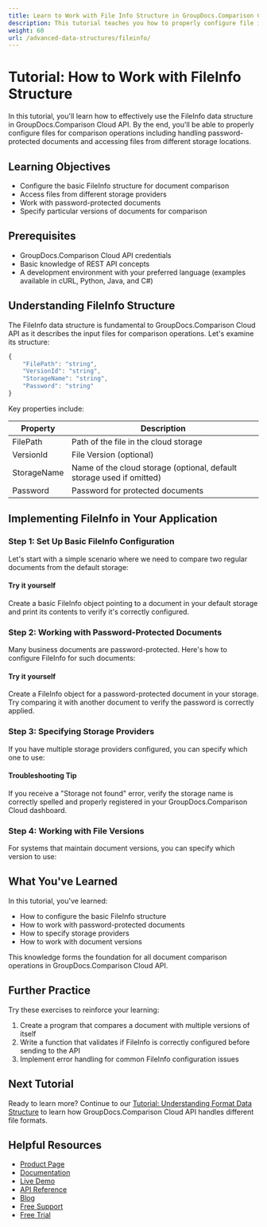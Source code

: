 ```yaml
---
title: Learn to Work with File Info Structure in GroupDocs.Comparison Cloud
description: This tutorial teaches you how to properly configure file information for document comparison operations using GroupDocs.Comparison Cloud API.
weight: 60
url: /advanced-data-structures/fileinfo/
---
```


# Tutorial: How to Work with FileInfo Structure

In this tutorial, you'll learn how to effectively use the FileInfo data structure in GroupDocs.Comparison Cloud API. By the end, you'll be able to properly configure files for comparison operations including handling password-protected documents and accessing files from different storage locations.

## Learning Objectives

- Configure the basic FileInfo structure for document comparison
- Access files from different storage providers
- Work with password-protected documents
- Specify particular versions of documents for comparison

## Prerequisites

- GroupDocs.Comparison Cloud API credentials
- Basic knowledge of REST API concepts
- A development environment with your preferred language (examples available in cURL, Python, Java, and C#)

## Understanding FileInfo Structure

The FileInfo data structure is fundamental to GroupDocs.Comparison Cloud API as it describes the input files for comparison operations. Let's examine its structure:

```javascript
{
    "FilePath": "string",
    "VersionId": "string",
    "StorageName": "string",
    "Password": "string"
}
```

Key properties include:

| Property | Description |
|---|---|
| FilePath | Path of the file in the cloud storage |
| VersionId | File Version (optional) |
| StorageName | Name of the cloud storage (optional, default storage used if omitted) |
| Password | Password for protected documents |

## Implementing FileInfo in Your Application

### Step 1: Set Up Basic FileInfo Configuration

Let's start with a simple scenario where we need to compare two regular documents from the default storage:

<script src="https://gist.github.com/groupdocs-comparison-cloud/58f5dd43b7c4daabbce789b31e622201.js"></script>

#### Try it yourself
Create a basic FileInfo object pointing to a document in your default storage and print its contents to verify it's correctly configured.

### Step 2: Working with Password-Protected Documents

Many business documents are password-protected. Here's how to configure FileInfo for such documents:

<script src="https://gist.github.com/groupdocs-comparison-cloud/9a23fbe7c87623456789ab31e622202.js"></script>

#### Try it yourself
Create a FileInfo object for a password-protected document in your storage. Try comparing it with another document to verify the password is correctly applied.

### Step 3: Specifying Storage Providers

If you have multiple storage providers configured, you can specify which one to use:

<script src="https://gist.github.com/groupdocs-comparison-cloud/6b78f13e5d6789ab31e622203.js"></script>

#### Troubleshooting Tip
If you receive a "Storage not found" error, verify the storage name is correctly spelled and properly registered in your GroupDocs.Comparison Cloud dashboard.

### Step 4: Working with File Versions

For systems that maintain document versions, you can specify which version to use:

<script src="https://gist.github.com/groupdocs-comparison-cloud/7c23eb67d9ab31e622204.js"></script>

## What You've Learned

In this tutorial, you've learned:
- How to configure the basic FileInfo structure
- How to work with password-protected documents
- How to specify storage providers
- How to work with document versions

This knowledge forms the foundation for all document comparison operations in GroupDocs.Comparison Cloud API.

## Further Practice

Try these exercises to reinforce your learning:
1. Create a program that compares a document with multiple versions of itself
2. Write a function that validates if FileInfo is correctly configured before sending to the API
3. Implement error handling for common FileInfo configuration issues

## Next Tutorial

Ready to learn more? Continue to our [Tutorial: Understanding Format Data Structure](/advanced-data-structures/format/) to learn how GroupDocs.Comparison Cloud API handles different file formats.

## Helpful Resources

- [Product Page](https://products.groupdocs.cloud/comparison/)
- [Documentation](https://docs.groupdocs.cloud/comparison/)
- [Live Demo](https://products.groupdocs.app/comparison/family)
- [API Reference](https://reference.groupdocs.cloud/comparison/)
- [Blog](https://blog.groupdocs.cloud/categories/groupdocs.comparison-cloud-product-family/)
- [Free Support](https://forum.groupdocs.cloud/c/annotation/12/)
- [Free Trial](https://dashboard.groupdocs.cloud/#/apps)
